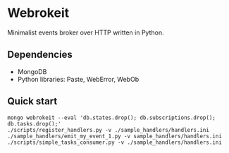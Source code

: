 Webrokeit
=========

Minimalist events broker over HTTP written in Python.

Dependencies
------------

* MongoDB
* Python libraries: Paste, WebError, WebOb

Quick start
-----------

    mongo webrokeit --eval 'db.states.drop(); db.subscriptions.drop(); db.tasks.drop();'
    ./scripts/register_handlers.py -v ./sample_handlers/handlers.ini
    ./sample_handlers/emit_my_event_1.py -v sample_handlers/handlers.ini
    ./scripts/simple_tasks_consumer.py -v ./sample_handlers/handlers.ini


